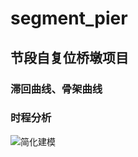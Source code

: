 # segment_pier
## 节段自复位桥墩项目
### 滞回曲线、骨架曲线
### 时程分析
![]('https://github.com/hsm-1120/segment_pier/blob/main/prestressed_segment/data/%E7%A4%BA%E6%84%8F%E5%9B%BE.png' "简化建模")
